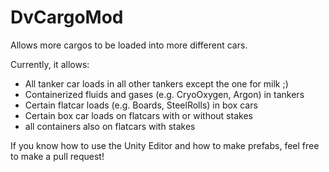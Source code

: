 # DvCargoMod

Allows more cargos to be loaded into more different cars.

Currently, it allows:

- All tanker car loads in all other tankers except the one for milk ;)
- Containerized fluids and gases (e.g. CryoOxygen, Argon) in tankers
- Certain flatcar loads (e.g. Boards, SteelRolls) in box cars
- Certain box car loads on flatcars with or without stakes
- all containers also on flatcars with stakes

If you know how to use the Unity Editor and how to make prefabs,
feel free to make a pull request!
